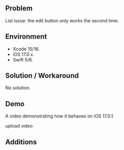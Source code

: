 ## Problem


List issue: the edit button only works the second time.


## Environment


- Xcode 15/16.
- iOS 17.0.x.
- Swift 5/6.


## Solution / Workaround


No solution.


## Demo


A video demonstrating how it behaves on iOS 17.0.1.


upload video


## Additions

